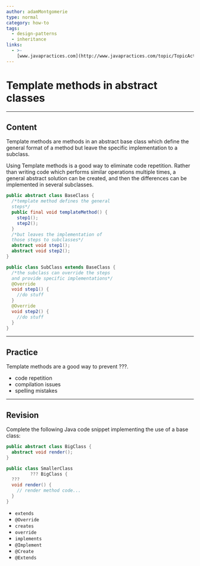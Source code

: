 ```yaml
---
author: adamMontgomerie
type: normal
category: how-to
tags:
  - design-patterns
  - inheritance
links:
  - >-
    [www.javapractices.com](http://www.javapractices.com/topic/TopicAction.do?Id=164){website}
---
```


# Template methods in abstract classes


---

## Content

Template methods are methods in an abstract base class which define the general format of a method but leave the specific implementation to a subclass.

Using Template methods is a good way to eliminate code repetition. Rather than writing code which performs similar operations multiple times, a general abstract solution can be created, and then the differences can be implemented in several subclasses.

```java
public abstract class BaseClass {
  /*template method defines the general
  steps*/
  public final void templateMethod() {
    step1();
    step2();
  }
  /*but leaves the implementation of
  those steps to subclasses*/
  abstract void step1();
  abstract void step2();
}

public class SubClass extends BaseClass {
  /*the subclass can override the steps
  and provide specific implementations*/
  @Override
  void step1() {
    //do stuff
  }
  @Override
  void step2() {
    //do stuff  
  }
}
```


---

## Practice

Template methods are a good way to prevent
???.

- code repetition
- compilation issues
- spelling mistakes


---

## Revision

Complete the following Java code snippet implementing the use of a base class:

```java
public abstract class BigClass {
  abstract void render();
}

public class SmallerClass
         ??? BigClass {
  ???
  void render() {
    // render method code...
  }
}
```

- `extends`
- `@Override`
- `creates`
- `override`
- `implements`
- `@Implement`
- `@Create`
- `@Extends`
